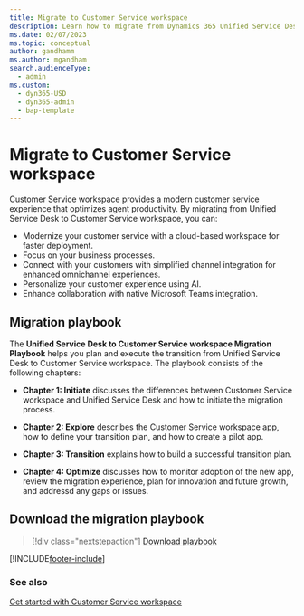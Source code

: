 ```yaml
---
title: Migrate to Customer Service workspace
description: Learn how to migrate from Dynamics 365 Unified Service Desk to Customer Service workspace.
ms.date: 02/07/2023
ms.topic: conceptual
author: gandhamm
ms.author: mgandham
search.audienceType: 
  - admin
ms.custom: 
  - dyn365-USD
  - dyn365-admin
  - bap-template
---
```


# Migrate to Customer Service workspace

Customer Service workspace provides a modern customer service experience that optimizes agent productivity. By migrating from Unified Service Desk to Customer Service workspace, you can:

- Modernize your customer service with a cloud-based workspace for faster deployment.
- Focus on your business processes.
- Connect with your customers with simplified channel integration for enhanced omnichannel experiences.
- Personalize your customer experience using AI.
- Enhance collaboration with native Microsoft Teams integration.

## Migration playbook

The **Unified Service Desk to Customer Service workspace Migration Playbook** helps you plan and execute the transition from Unified Service Desk to Customer Service workspace. The playbook consists of the following chapters:

- **Chapter 1: Initiate** discusses the differences between Customer Service workspace and Unified Service Desk and how to initiate the migration process.

- **Chapter 2: Explore** describes the Customer Service workspace app, how to define your transition plan, and how to create a pilot app.

- **Chapter 3: Transition** explains how to build a successful transition plan.

- **Chapter 4: Optimize** discusses how to monitor adoption of the new app, review the migration experience, plan for innovation and future growth, and addressd any gaps or issues.

## Download the migration playbook

> [!div class="nextstepaction"]
> [Download playbook](https://go.microsoft.com/fwlink/?linkid=2197624)

[!INCLUDE[footer-include](../../includes/footer-banner.md)]

### See also

[Get started with Customer Service workspace](../../customer-service/csw-overview.md)  
